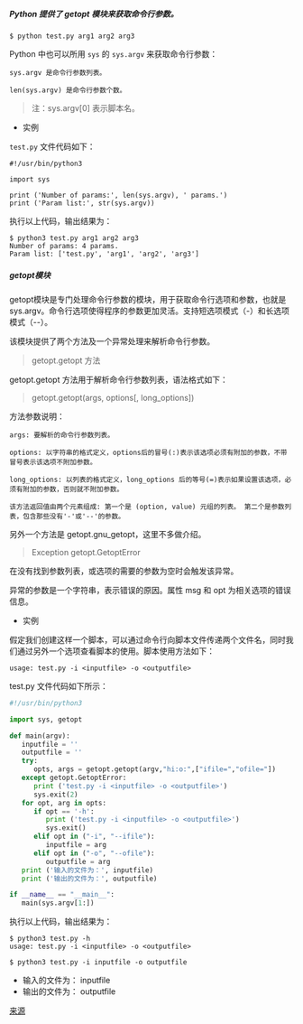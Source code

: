 ##### Python 提供了 getopt 模块来获取命令行参数。

```
$ python test.py arg1 arg2 arg3
```

Python 中也可以所用 `sys` 的 `sys.argv` 来获取命令行参数：

    sys.argv 是命令行参数列表。

    len(sys.argv) 是命令行参数个数。

>注：sys.argv[0] 表示脚本名。

- 实例

`test.py` 文件代码如下：

```
#!/usr/bin/python3

import sys

print ('Number of params:', len(sys.argv), ' params.')
print ('Param list:', str(sys.argv))
```

执行以上代码，输出结果为：

```
$ python3 test.py arg1 arg2 arg3
Number of params: 4 params.
Param list: ['test.py', 'arg1', 'arg2', 'arg3']
```

##### getopt模块

getopt模块是专门处理命令行参数的模块，用于获取命令行选项和参数，也就是sys.argv。命令行选项使得程序的参数更加灵活。支持短选项模式（-）和长选项模式（--）。

该模块提供了两个方法及一个异常处理来解析命令行参数。
> getopt.getopt 方法

 getopt.getopt 方法用于解析命令行参数列表，语法格式如下：

> getopt.getopt(args, options[, long_options])

方法参数说明：

    args: 要解析的命令行参数列表。

    options: 以字符串的格式定义，options后的冒号(:)表示该选项必须有附加的参数，不带冒号表示该选项不附加参数。

    long_options: 以列表的格式定义，long_options 后的等号(=)表示如果设置该选项，必须有附加的参数，否则就不附加参数。

    该方法返回值由两个元素组成: 第一个是 (option, value) 元组的列表。 第二个是参数列表，包含那些没有'-'或'--'的参数。

另外一个方法是 getopt.gnu_getopt，这里不多做介绍。

> Exception getopt.GetoptError

在没有找到参数列表，或选项的需要的参数为空时会触发该异常。

异常的参数是一个字符串，表示错误的原因。属性 msg 和 opt 为相关选项的错误信息。

- 实例

假定我们创建这样一个脚本，可以通过命令行向脚本文件传递两个文件名，同时我们通过另外一个选项查看脚本的使用。脚本使用方法如下：

```
usage: test.py -i <inputfile> -o <outputfile>
```
test.py 文件代码如下所示：

```Python
#!/usr/bin/python3

import sys, getopt

def main(argv):
   inputfile = ''
   outputfile = ''
   try:
      opts, args = getopt.getopt(argv,"hi:o:",["ifile=","ofile="])
   except getopt.GetoptError:
      print ('test.py -i <inputfile> -o <outputfile>')
      sys.exit(2)
   for opt, arg in opts:
      if opt == '-h':
         print ('test.py -i <inputfile> -o <outputfile>')
         sys.exit()
      elif opt in ("-i", "--ifile"):
         inputfile = arg
      elif opt in ("-o", "--ofile"):
         outputfile = arg
   print ('输入的文件为：', inputfile)
   print ('输出的文件为：', outputfile)

if __name__ == "__main__":
   main(sys.argv[1:])
```
执行以上代码，输出结果为：

```
$ python3 test.py -h
usage: test.py -i <inputfile> -o <outputfile>

$ python3 test.py -i inputfile -o outputfile
```

- 输入的文件为： inputfile
- 输出的文件为： outputfile

[来源](http://www.runoob.com/python3/python3-command-line-arguments.html)